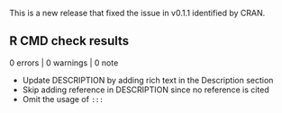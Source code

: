 This is a new release that fixed the issue in v0.1.1 identified by CRAN.

## R CMD check results

0 errors | 0 warnings | 0 note

- Update DESCRIPTION by adding rich text in the Description section
- Skip adding reference in DESCRIPTION since no reference is cited
- Omit the usage of `:::`
